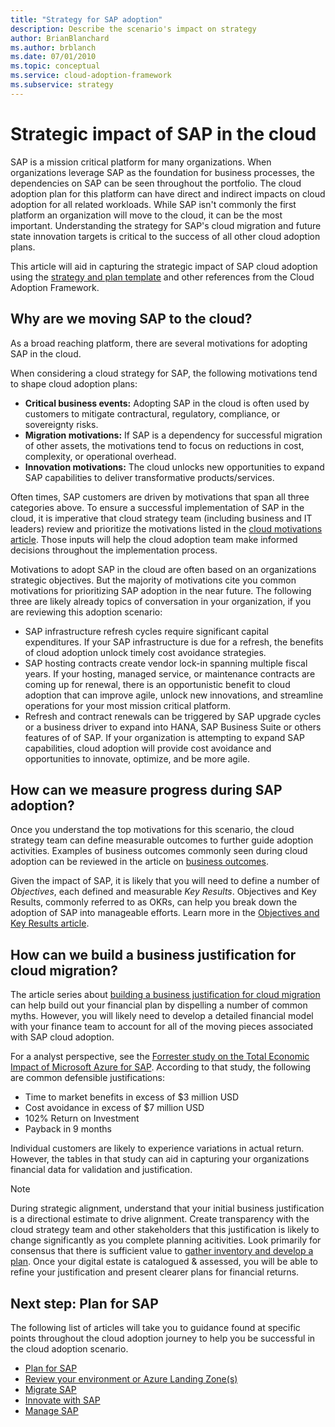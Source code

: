 ```yaml
---
title: "Strategy for SAP adoption"
description: Describe the scenario's impact on strategy
author: BrianBlanchard
ms.author: brblanch
ms.date: 07/01/2010
ms.topic: conceptual
ms.service: cloud-adoption-framework
ms.subservice: strategy
---
```


# Strategic impact of SAP in the cloud

SAP is a mission critical platform for many organizations. When organizations leverage SAP as the foundation for business processes, the dependencies on SAP can be seen throughout the portfolio. The cloud adoption plan for this platform can have direct and indirect impacts on cloud adoption for all related workloads. While SAP isn't commonly the first platform an organization will move to the cloud, it can be the most important. Understanding the strategy for SAP's cloud migration and future state innovation targets is critical to the success of all other cloud adoption plans.

This article will aid in capturing the strategic impact of SAP cloud adoption using the [strategy and plan template](https://raw.githubusercontent.com/microsoft/CloudAdoptionFramework/master/plan/cloud-adoption-framework-strategy-and-plan-template.docx) and other references from the Cloud Adoption Framework.

## Why are we moving SAP to the cloud?

As a broad reaching platform, there are several motivations for adopting SAP in the cloud. 

When considering a cloud strategy for SAP, the following motivations tend to shape cloud adoption plans:

- **Critical business events:** Adopting SAP in the cloud is often used by customers to mitigate contractural, regulatory, compliance, or sovereignty risks.
- **Migration motivations:** If SAP is a dependency for successful migration of other assets, the motivations tend to focus on reductions in cost, complexity, or operational overhead.
- **Innovation motivations:** The cloud unlocks new opportunities to expand SAP capabilities to deliver transformative products/services.

Often times, SAP customers are driven by motivations that span all three categories above. To ensure a successful implementation of SAP in the cloud, it is imperative that cloud strategy team (including business and IT leaders) review and prioritize the motivations listed in the [cloud motivations article](https://docs.microsoft.com/azure/cloud-adoption-framework/strategy/motivations.md). Those inputs will help the cloud adoption team make informed decisions throughout the implementation process.

Motivations to adopt SAP in the cloud are often based on an organizations strategic objectives. But the majority of motivations cite you common motivations for prioritizing SAP adoption in the near future. The following three are likely already topics of conversation in your organization, if you are reviewing this adoption scenario:

- SAP infrastructure refresh cycles require significant capital expenditures. If your SAP infrastructure is due for a refresh, the benefits of cloud adoption unlock timely cost avoidance strategies. 
- SAP hosting contracts create vendor lock-in spanning multiple fiscal years. If your hosting, managed service, or maintenance contracts are coming up for renewal, there is an opportunistic benefit to cloud adoption that can improve agile, unlock new innovations, and streamline operations for your most mission critical platform.
- Refresh and contract renewals can be triggered by SAP upgrade cycles or a business driver to expand into HANA, SAP Business Suite or others features of of SAP. If your organization is attempting to expand SAP capabilities, cloud adoption will provide cost avoidance and opportunities to innovate, optimize, and be more agile.

## How can we measure progress during SAP adoption?

Once you understand the top motivations for this scenario, the cloud strategy team can define measurable outcomes to further guide adoption activities. Examples of business outcomes commonly seen during cloud adoption can be reviewed in the article on [business outcomes](https://docs.microsoft.com/azure/cloud-adoption-framework/strategy/business-outcomes/).

Given the impact of SAP, it is likely that you will need to define a number of *Objectives*, each defined and measurable *Key Results*. Objectives and Key Results, commonly referred to as OKRs, can help you break down the adoption of SAP into manageable efforts. Learn more in the [Objectives and Key Results article](https://docs.microsoft.com/azure/cloud-adoption-framework/strategy/business-outcomes/okr.md).

## How can we build a business justification for cloud migration?

The article series about [building a business justification for cloud migration](https://docs.microsoft.com/azure/cloud-adoption-framework/strategy/cloud-migration-business-case.md) can help build out your financial plan by dispelling a number of common myths. However, you will likely need to develop a detailed financial model with your finance team to account for all of the moving pieces associated with SAP cloud adoption.

For a analyst perspective, see the [Forrester study on the Total Economic Impact of Microsoft Azure for SAP](https://azure.microsoft.com/en-us/resources/sap-on-azure-forrester-tei/). According to that study, the following are common defensible justifications:

- Time to market benefits in excess of $3 million USD
- Cost avoidance in excess of $7 million USD
- 102% Return on Investment
- Payback in 9 months

Individual customers are likely to experience variations in actual return. However, the tables in that study can aid in capturing your organizations financial data for validation and justification.

> [!NOTE]
> During strategic alignment, understand that your initial business justification is a directional estimate to drive alignment. Create transparency with the cloud strategy team and other stakeholders that this justification is likely to change significantly as you complete planning acitivities. Look primarily for consensus that there is sufficient value to [gather inventory and develop a plan](./plan.md). Once your digital estate is catalogued & assessed, you will be able to refine your justification and present clearer plans for financial returns.

## Next step: Plan for SAP

The following list of articles will take you to guidance found at specific points throughout the cloud adoption journey to help you be successful in the cloud adoption scenario.

- [Plan for SAP](./plan.md)
- [Review your environment or Azure Landing Zone(s)](./ready.md)
- [Migrate SAP](./migrate.md)
- [Innovate with SAP](./innovate.md)
- [Manage SAP](./manage.md)
